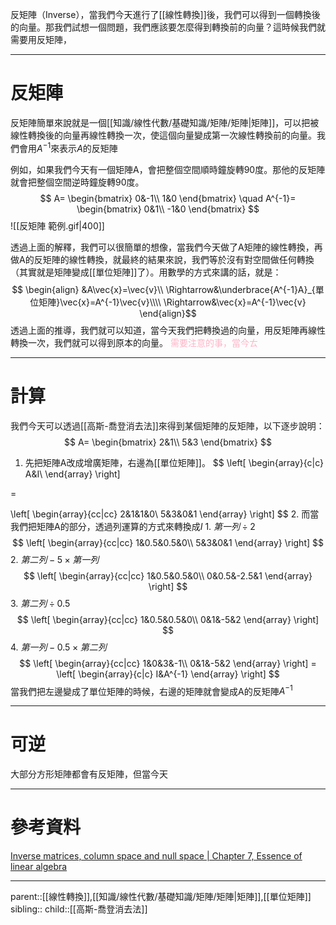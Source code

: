 反矩陣（Inverse），當我們今天進行了[[線性轉換]]後，我們可以得到一個轉換後的向量。那我們試想一個問題，我們應該要怎麼得到轉換前的向量？這時候我們就需要用反矩陣，
- - -
# 反矩陣
反矩陣簡單來說就是一個[[知識/線性代數/基礎知識/矩陣/矩陣|矩陣]]，可以把被線性轉換後的向量再線性轉換一次，使這個向量變成第一次線性轉換前的向量。我們會用$A^{-1}$來表示$A$的反矩陣

例如，如果我們今天有一個矩陣A，會把整個空間順時鐘旋轉90度。那他的反矩陣就會把整個空間逆時鐘旋轉90度。
$$
A=
\begin{bmatrix}
0&-1\\
1&0
\end{bmatrix}
\quad
A^{-1}=
\begin{bmatrix}
0&1\\
-1&0
\end{bmatrix}
$$
![[反矩陣 範例.gif|400]]

透過上面的解釋，我們可以很簡單的想像，當我們今天做了A矩陣的線性轉換，再做A的反矩陣的線性轉換，就最終的結果來說，我們等於沒有對空間做任何轉換（其實就是矩陣變成[[單位矩陣]]了）。用數學的方式來講的話，就是：
$$
\begin{align}
&A\vec{x}=\vec{v}\\
\Rightarrow&\underbrace{A^{-1}A}_{單位矩陣}\vec{x}=A^{-1}\vec{v}\\\\
\Rightarrow&\vec{x}=A^{-1}\vec{v}
\end{align}$$
透過上面的推導，我們就可以知道，當今天我們把轉換過的向量，用反矩陣再線性轉換一次，我們就可以得到原本的向量。
<font color=ffb3c6>需要注意的事，當今ㄊ</font>
- - -
# 計算
我們今天可以透過[[高斯-喬登消去法]]來得到某個矩陣的反矩陣，以下逐步說明：
$$
A=
\begin{bmatrix}
2&1\\
5&3
\end{bmatrix}
$$


1. 先把矩陣A改成增廣矩陣，右邊為[[單位矩陣]]。
$$
\left[
\begin{array}{c|c}
A&I\\
\end{array}
\right]

=

\left[
\begin{array}{cc|cc}
2&1&1&0\\
5&3&0&1
\end{array}
\right]
$$
2. 而當我們把矩陣A的部分，透過列運算的方式來轉換成$I$
	1. $第一列\div 2$
	$$
	\left[
	\begin{array}{cc|cc}
	1&0.5&0.5&0\\
	5&3&0&1
	\end{array}
	\right]
	$$
	2. $第二列-5\times 第一列$
	$$
	\left[
	\begin{array}{cc|cc}
	1&0.5&0.5&0\\
	0&0.5&-2.5&1
	\end{array}
	\right]
	$$
	3. $第二列\div 0.5$
	$$
	\left[
	\begin{array}{cc|cc}
	1&0.5&0.5&0\\
	0&1&-5&2
	\end{array}
	\right]
	$$
	4. $第一列-0.5\times 第二列$
	$$
	\left[
	\begin{array}{cc|cc}
	1&0&3&-1\\
	0&1&-5&2
	\end{array}
	\right]
	=
	\left[
	\begin{array}{c|c}
	I&A^{-1}
	\end{array}
	\right]
	$$
當我們把左邊變成了單位矩陣的時候，右邊的矩陣就會變成A的反矩陣$A^{-1}$
- - -
# 可逆
大部分方形矩陣都會有反矩陣，但當今天


- - -
# 參考資料
[Inverse matrices, column space and null space | Chapter 7, Essence of linear algebra](https://www.youtube.com/watch?v=uQhTuRlWMxw&list=PLZHQObOWTQDPD3MizzM2xVFitgF8hE_ab&index=8)
- - -
parent::[[線性轉換]],[[知識/線性代數/基礎知識/矩陣/矩陣|矩陣]],[[單位矩陣]]
sibling::
child::[[高斯-喬登消去法]]